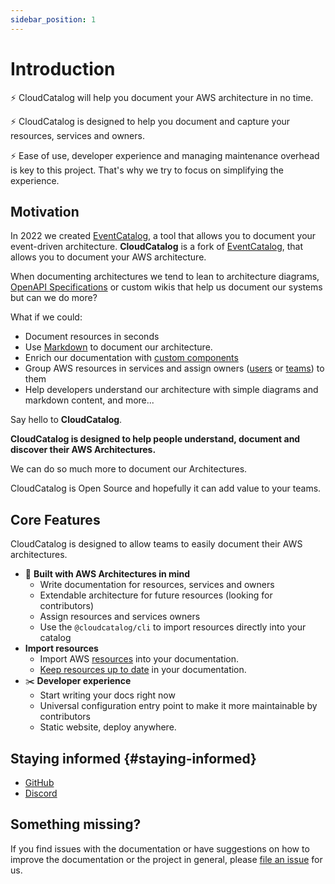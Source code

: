 ```yaml
---
sidebar_position: 1
---
```


# Introduction

⚡️ CloudCatalog will help you document your AWS architecture in no time.

⚡️ CloudCatalog is designed to help you document and capture your resources, services and owners.

⚡️ Ease of use, developer experience and managing maintenance overhead is key to this project. That's why we try to focus on simplifying the experience.

## Motivation

In 2022 we created [EventCatalog](https://www.eventcatalog.dev/), a tool that allows you to document your event-driven architecture. **CloudCatalog** is a fork of [EventCatalog](https://www.eventcatalog.dev/), that allows you to document your AWS architecture.

When documenting architectures we tend to lean to architecture diagrams, [OpenAPI Specifications](https://swagger.io/specification/) or custom wikis that help us document our systems but can we do more?

What if we could:

- Document resources in seconds
- Use [Markdown](https://www.markdownguide.org/) to document our architecture.
- Enrich our documentation with [custom components](https://mdxjs.com/)
- Group AWS resources in services and assign owners ([users](/docs/overview/guides/users/introduction) or [teams](/docs/overview/guides/teams/introduction)) to them
- Help developers understand our architecture with simple diagrams and markdown content, and more...

Say hello to **CloudCatalog**.

**CloudCatalog is designed to help people understand, document and discover their AWS Architectures.**

We can do so much more to document our Architectures.

CloudCatalog is Open Source and hopefully it can add value to your teams.

## Core Features

CloudCatalog is designed to allow teams to easily document their AWS architectures.

- 🚀 **Built with AWS Architectures in mind**
  - Write documentation for resources, services and owners
  - Extendable architecture for future resources (looking for contributors)
  - Assign resources and services owners
  - Use the `@cloudcatalog/cli` to import resources directly into your catalog
- **Import resources**
  - Import AWS [resources](/docs/overview/guides/resources/introduction) into your documentation.
  - [Keep resources up to date](/docs/overview/guides/resources/keeping-resources-up-to-date) in your documentation.
- ✂️ **Developer experience**
  - Start writing your docs right now
  - Universal configuration entry point to make it more maintainable by contributors
  - Static website, deploy anywhere.

## Staying informed {#staying-informed}

- [GitHub](https://github.com/boyney123/cloudcatalog)
- [Discord](https://discord.gg/d8Apdbhrkg)

## Something missing?

If you find issues with the documentation or have suggestions on how to improve the documentation or the project in general, please [file an issue](https://github.com/boyney123/cloudcatalog) for us.
